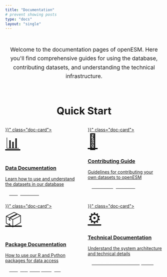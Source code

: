```yaml
---
title: "Documentation"
# prevent showing posts
type: "docs"
layout: "single"
---
```


<div class="docs-intro">
    <p>Welcome to the documentation pages of openESM. Here you'll find comprehensive guides for using the database, contributing datasets, and understanding the technical infrastructure.</p>
</div>

<div class="docs-cards">
    <h2>Quick Start</h2>
    <div class="docs-grid">
        <a href="{{< relref "docs/data/" >}}" class="doc-card">
            <div class="doc-icon">📊</div>
            <h3>Data Documentation</h3>
            <p>Learn how to use and understand the datasets in our database</p>
            <span class="doc-badge">Using the data?</span>
        </a>
        <a href="{{< relref "docs/contributing/" >}}" class="doc-card">
            <div class="doc-icon">🤝</div>
            <h3>Contributing Guide</h3>
            <p>Guidelines for contributing your own datasets to openESM</p>
            <span class="doc-badge">Contributing datasets?</span>
        </a>
        <a href="{{< relref "docs/packages/" >}}" class="doc-card">
            <div class="doc-icon">📦</div>
            <h3>Package Documentation</h3>
            <p>How to use our R and Python packages for data access</p>
            <span class="doc-badge">Using R/Python packages?</span>
        </a>
        <a href="{{< relref "docs/technical/" >}}" class="doc-card">
            <div class="doc-icon">⚙️</div>
            <h3>Technical Documentation</h3>
            <p>Understand the system architecture and technical details</p>
            <span class="doc-badge">Want to understand the system?</span>
        </a>
    </div>
</div>

<style>
.docs-intro {
    text-align: center;
    padding: 2rem 0;
    margin-bottom: 2rem;
}

.docs-intro h1 {
    font-size: 2.5rem;
    color: var(--primary-blue);
    margin-bottom: 1rem;
}

.docs-intro p {
    font-size: 1.1rem;
    color: var(--text-charcoal);
    max-width: 600px;
    margin: 0 auto;
    line-height: 1.6;
}

.docs-cards h2 {
    text-align: center;
    color: var(--text-charcoal);
    margin-bottom: 2rem;
    font-size: 2rem;
}

.docs-grid {
    display: grid;
    grid-template-columns: repeat(2, 1fr);
    gap: 1.5rem;
    margin-bottom: 3rem;
    max-width: 800px;
    margin-left: auto;
    margin-right: auto;
}

.doc-card {
    background: white;
    border: 1px solid rgba(8, 90, 179, 0.1);
    border-radius: 12px;
    padding: 1.5rem;
    text-decoration: none;
    color: inherit;
    transition: all 0.3s ease;
    box-shadow: 0 4px 20px rgba(0, 0, 0, 0.08);
    position: relative;
    overflow: hidden;
}

.doc-card:hover {
    transform: translateY(-5px);
    box-shadow: 0 8px 30px rgba(8, 90, 179, 0.15);
    border-color: var(--primary-blue);
}

.doc-icon {
    font-size: 3rem;
    margin-bottom: 1rem;
    display: block;
}

.doc-card h3 {
    color: var(--text-charcoal);
    margin-bottom: 0.5rem;
    font-size: 1.3rem;
}

.doc-card p {
    color: #666;
    margin-bottom: 1rem;
    line-height: 1.5;
}

.doc-badge {
    background: var(--accent-orange);
    color: white;
    padding: 0.3rem 0.8rem;
    border-radius: 15px;
    font-size: 0.8rem;
    font-weight: 500;
}

@media (max-width: 768px) {
    .docs-grid {
        grid-template-columns: 1fr;
        gap: 1rem;
    }
    
    .docs-intro h1 {
        font-size: 2rem;
    }
    
    .doc-card {
        padding: 1rem;
    }
}
</style>

